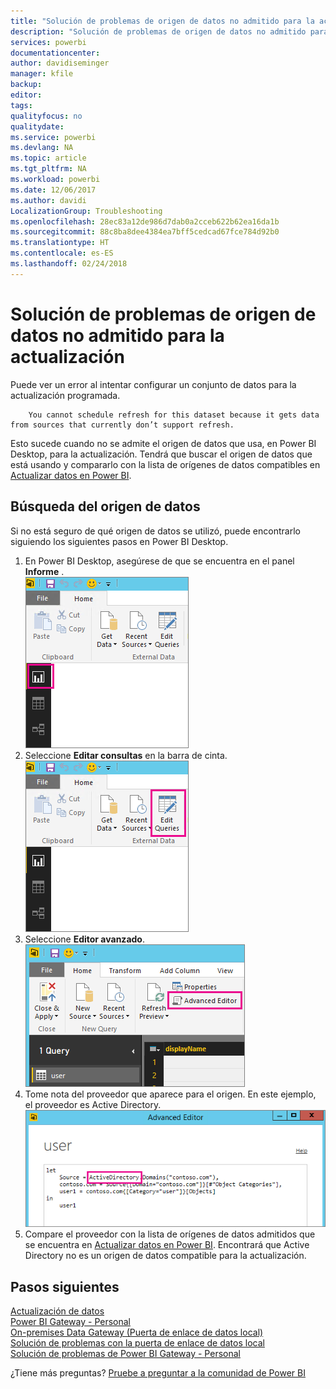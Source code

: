 ```yaml
---
title: "Solución de problemas de origen de datos no admitido para la actualización"
description: "Solución de problemas de origen de datos no admitido para la actualización"
services: powerbi
documentationcenter: 
author: davidiseminger
manager: kfile
backup: 
editor: 
tags: 
qualityfocus: no
qualitydate: 
ms.service: powerbi
ms.devlang: NA
ms.topic: article
ms.tgt_pltfrm: NA
ms.workload: powerbi
ms.date: 12/06/2017
ms.author: davidi
LocalizationGroup: Troubleshooting
ms.openlocfilehash: 28ec83a12de986d7dab0a2cceb622b62ea16da1b
ms.sourcegitcommit: 88c8ba8dee4384ea7bff5cedcad67fce784d92b0
ms.translationtype: HT
ms.contentlocale: es-ES
ms.lasthandoff: 02/24/2018
---
```

# <a name="troubleshooting-unsupported-data-source-for-refresh"></a>Solución de problemas de origen de datos no admitido para la actualización
Puede ver un error al intentar configurar un conjunto de datos para la actualización programada.

        You cannot schedule refresh for this dataset because it gets data from sources that currently don’t support refresh.

Esto sucede cuando no se admite el origen de datos que usa, en Power BI Desktop, para la actualización. Tendrá que buscar el origen de datos que está usando y compararlo con la lista de orígenes de datos compatibles en [Actualizar datos en Power BI](refresh-data.md). 

## <a name="find-the-data-source"></a>Búsqueda del origen de datos
Si no está seguro de qué origen de datos se utilizó, puede encontrarlo siguiendo los siguientes pasos en Power BI Desktop.  

1. En Power BI Desktop, asegúrese de que se encuentra en el panel **Informe** .  
   ![](media/service-admin-troubleshoot-unsupported-data-source-for-refresh/tshoot-report-pane.png)
2. Seleccione **Editar consultas** en la barra de cinta.  
   ![](media/service-admin-troubleshoot-unsupported-data-source-for-refresh/tshoot-edit-queries.png)
3. Seleccione **Editor avanzado**.  
   ![](media/service-admin-troubleshoot-unsupported-data-source-for-refresh/tshoot-advanced-editor.png)
4. Tome nota del proveedor que aparece para el origen.  En este ejemplo, el proveedor es Active Directory.  
   ![](media/service-admin-troubleshoot-unsupported-data-source-for-refresh/tshoot-provider.png)
5. Compare el proveedor con la lista de orígenes de datos admitidos que se encuentra en [Actualizar datos en Power BI](refresh-data.md).  Encontrará que Active Directory no es un origen de datos compatible para la actualización.  

## <a name="next-steps"></a>Pasos siguientes
[Actualización de datos](refresh-data.md)  
[Power BI Gateway - Personal](personal-gateway.md)  
[On-premises Data Gateway (Puerta de enlace de datos local)](service-gateway-onprem.md)  
[Solución de problemas con la puerta de enlace de datos local](service-gateway-onprem-tshoot.md)  
[Solución de problemas de Power BI Gateway - Personal](service-admin-troubleshooting-power-bi-personal-gateway.md)  

¿Tiene más preguntas? [Pruebe a preguntar a la comunidad de Power BI](http://community.powerbi.com/)

